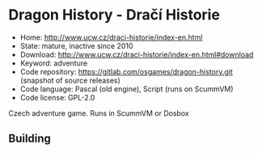 # Dragon History - Dračí Historie

- Home: http://www.ucw.cz/draci-historie/index-en.html
- State: mature, inactive since 2010
- Download: http://www.ucw.cz/draci-historie/index-en.html#download
- Keyword: adventure
- Code repository: https://gitlab.com/osgames/dragon-history.git (snapshot of source releases)
- Code language: Pascal (old engine), Script (runs on ScummVM)
- Code license: GPL-2.0

Czech adventure game.
Runs in ScummVM or Dosbox

## Building



